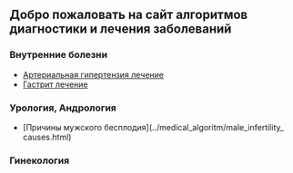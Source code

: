 ## Добро пожаловать на сайт алгоритмов диагностики и лечения заболеваний
### Внутренние болезни
* [Артериальная гипертензия лечение](../medical_algoritm/hypertension_treatment.html)
* [Гастрит лечение](../medical_algoritm/gastritis_treatment.html)
### Урология, Андрология
* [Причины мужского бесплодия](../medical_algoritm/male_infertility_ causes.html)
### Гинекология
